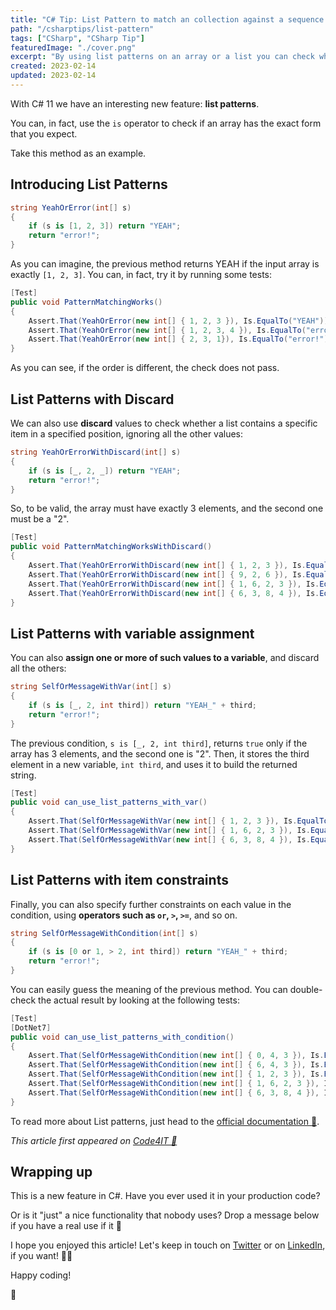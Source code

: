 ```yaml
---
title: "C# Tip: List Pattern to match an collection against a sequence of patterns"
path: "/csharptips/list-pattern"
tags: ["CSharp", "CSharp Tip"]
featuredImage: "./cover.png"
excerpt: "By using list patterns on an array or a list you can check whether a it contains the values you expect in a specific position."
created: 2023-02-14
updated: 2023-02-14
---
```


With C# 11 we have an interesting new feature: **list patterns**.

You can, in fact, use the `is` operator to check if an array has the exact form that you expect.

Take this method as an example.

## Introducing List Patterns

```cs
string YeahOrError(int[] s)
{
    if (s is [1, 2, 3]) return "YEAH";
    return "error!";
}
```

As you can imagine, the previous method returns YEAH if the input array is exactly `[1, 2, 3]`. You can, in fact, try it by running some tests:

```cs
[Test]
public void PatternMatchingWorks()
{
    Assert.That(YeahOrError(new int[] { 1, 2, 3 }), Is.EqualTo("YEAH"));
    Assert.That(YeahOrError(new int[] { 1, 2, 3, 4 }), Is.EqualTo("error!"));
    Assert.That(YeahOrError(new int[] { 2, 3, 1}), Is.EqualTo("error!"));
}
```

As you can see, if the order is different, the check does not pass.

## List Patterns with Discard

We can also use **discard** values to check whether a list contains a specific item in a specified position, ignoring all the other values:

```cs
string YeahOrErrorWithDiscard(int[] s)
{
    if (s is [_, 2, _]) return "YEAH";
    return "error!";
}
```

So, to be valid, the array must have exactly 3 elements, and the second one must be a "2".

```cs
[Test]
public void PatternMatchingWorksWithDiscard()
{
    Assert.That(YeahOrErrorWithDiscard(new int[] { 1, 2, 3 }), Is.EqualTo("YEAH"));
    Assert.That(YeahOrErrorWithDiscard(new int[] { 9, 2, 6 }), Is.EqualTo("YEAH"));
    Assert.That(YeahOrErrorWithDiscard(new int[] { 1, 6, 2, 3 }), Is.EqualTo("error!"));
    Assert.That(YeahOrErrorWithDiscard(new int[] { 6, 3, 8, 4 }), Is.EqualTo("error!"));
}
```

## List Patterns with variable assignment


You can also **assign one or more of such values to a variable**, and discard all the others:

```cs
string SelfOrMessageWithVar(int[] s)
{
    if (s is [_, 2, int third]) return "YEAH_" + third;
    return "error!";
}
```

The previous condition, `s is [_, 2, int third]`, returns `true` only if the array has 3 elements, and the second one is "2". Then, it stores the third element in a new variable, `int third`, and uses it to build the returned string.

```cs
[Test]
public void can_use_list_patterns_with_var()
{
    Assert.That(SelfOrMessageWithVar(new int[] { 1, 2, 3 }), Is.EqualTo("YEAH_3"));
    Assert.That(SelfOrMessageWithVar(new int[] { 1, 6, 2, 3 }), Is.EqualTo("error!"));
    Assert.That(SelfOrMessageWithVar(new int[] { 6, 3, 8, 4 }), Is.EqualTo("error!"));
}
```

## List Patterns with item constraints


Finally, you can also specify further constraints on each value in the condition, using **operators such as `or`, `>`, `>=`**, and so on.

```cs
string SelfOrMessageWithCondition(int[] s)
{
    if (s is [0 or 1, > 2, int third]) return "YEAH_" + third;
    return "error!";
}
```

You can easily guess the meaning of the previous method. You can double-check the actual result by looking at the following tests:

```cs
[Test]
[DotNet7]
public void can_use_list_patterns_with_condition()
{
    Assert.That(SelfOrMessageWithCondition(new int[] { 0, 4, 3 }), Is.EqualTo("YEAH_3"));
    Assert.That(SelfOrMessageWithCondition(new int[] { 6, 4, 3 }), Is.EqualTo("error!"));
    Assert.That(SelfOrMessageWithCondition(new int[] { 1, 2, 3 }), Is.EqualTo("error!"));
    Assert.That(SelfOrMessageWithCondition(new int[] { 1, 6, 2, 3 }), Is.EqualTo("error!"));
    Assert.That(SelfOrMessageWithCondition(new int[] { 6, 3, 8, 4 }), Is.EqualTo("error!"));
}
```

To read more about List patterns, just head to the [official documentation 🔗](https://learn.microsoft.com/en-us/dotnet/csharp/language-reference/operators/patterns#list-patterns).

*This article first appeared on [Code4IT 🐧](https://www.code4it.dev/)*

## Wrapping up

This is a new feature in C#. Have you ever used it in your production code?

Or is it "just" a nice functionality that nobody uses? Drop a message below if you have a real use if it 📩

I hope you enjoyed this article! Let's keep in touch on [Twitter](https://twitter.com/BelloneDavide) or on [LinkedIn](https://www.linkedin.com/in/BelloneDavide/), if you want! 🤜🤛 

Happy coding!

🐧
